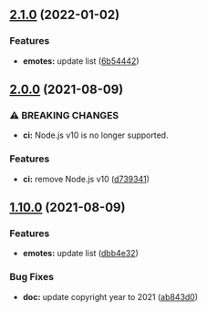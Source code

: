 ## [2.1.0](https://github.com/KenanY/destiny.gg-emotes/compare/2.0.0...2.1.0) (2022-01-02)


### Features

* **emotes:** update list ([6b54442](https://github.com/KenanY/destiny.gg-emotes/commit/6b54442a58470ae93e36f29360cf142caeedc03a))

## [2.0.0](https://github.com/KenanY/destiny.gg-emotes/compare/1.10.0...2.0.0) (2021-08-09)


### ⚠ BREAKING CHANGES

* **ci:** Node.js v10 is no longer supported.

### Features

* **ci:** remove Node.js v10 ([d739341](https://github.com/KenanY/destiny.gg-emotes/commit/d739341caaf38085497ee5fb6df0379ff9b489e4))

## [1.10.0](https://github.com/KenanY/destiny.gg-emotes/compare/1.9.0...1.10.0) (2021-08-09)


### Features

* **emotes:** update list ([dbb4e32](https://github.com/KenanY/destiny.gg-emotes/commit/dbb4e3204cba27ef09be4270fda8d34219b69bb4))


### Bug Fixes

* **doc:** update copyright year to 2021 ([ab843d0](https://github.com/KenanY/destiny.gg-emotes/commit/ab843d03318ce20f406308c9f53352707d5c49f9))
